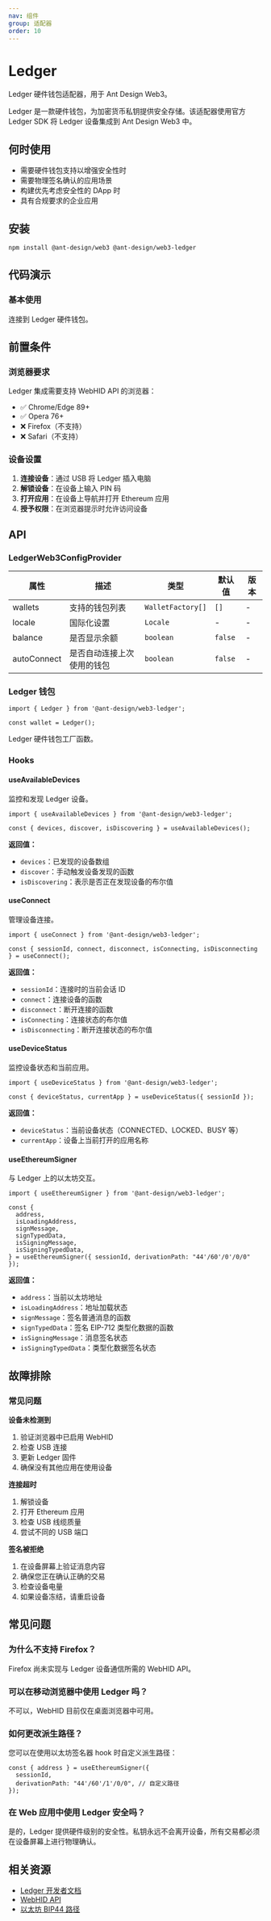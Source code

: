 ```yaml
---
nav: 组件
group: 适配器
order: 10
---
```


# Ledger

Ledger 硬件钱包适配器，用于 Ant Design Web3。

Ledger 是一款硬件钱包，为加密货币私钥提供安全存储。该适配器使用官方 Ledger SDK 将 Ledger 设备集成到 Ant Design Web3 中。

## 何时使用

- 需要硬件钱包支持以增强安全性时
- 需要物理签名确认的应用场景
- 构建优先考虑安全性的 DApp 时
- 具有合规要求的企业应用

## 安装

```bash
npm install @ant-design/web3 @ant-design/web3-ledger
```

## 代码演示

### 基本使用

连接到 Ledger 硬件钱包。

<code src="./basic.tsx"></code>

## 前置条件

### 浏览器要求

Ledger 集成需要支持 WebHID API 的浏览器：

- ✅ Chrome/Edge 89+
- ✅ Opera 76+
- ❌ Firefox（不支持）
- ❌ Safari（不支持）

### 设备设置

1. **连接设备**：通过 USB 将 Ledger 插入电脑
2. **解锁设备**：在设备上输入 PIN 码
3. **打开应用**：在设备上导航并打开 Ethereum 应用
4. **授予权限**：在浏览器提示时允许访问设备

## API

### LedgerWeb3ConfigProvider

| 属性        | 描述                       | 类型              | 默认值  | 版本 |
| ----------- | -------------------------- | ----------------- | ------- | ---- |
| wallets     | 支持的钱包列表             | `WalletFactory[]` | `[]`    | -    |
| locale      | 国际化设置                 | `Locale`          | -       | -    |
| balance     | 是否显示余额               | `boolean`         | `false` | -    |
| autoConnect | 是否自动连接上次使用的钱包 | `boolean`         | `false` | -    |

### Ledger 钱包

```tsx
import { Ledger } from '@ant-design/web3-ledger';

const wallet = Ledger();
```

Ledger 硬件钱包工厂函数。

### Hooks

#### useAvailableDevices

监控和发现 Ledger 设备。

```tsx
import { useAvailableDevices } from '@ant-design/web3-ledger';

const { devices, discover, isDiscovering } = useAvailableDevices();
```

**返回值：**

- `devices`：已发现的设备数组
- `discover`：手动触发设备发现的函数
- `isDiscovering`：表示是否正在发现设备的布尔值

#### useConnect

管理设备连接。

```tsx
import { useConnect } from '@ant-design/web3-ledger';

const { sessionId, connect, disconnect, isConnecting, isDisconnecting } = useConnect();
```

**返回值：**

- `sessionId`：连接时的当前会话 ID
- `connect`：连接设备的函数
- `disconnect`：断开连接的函数
- `isConnecting`：连接状态的布尔值
- `isDisconnecting`：断开连接状态的布尔值

#### useDeviceStatus

监控设备状态和当前应用。

```tsx
import { useDeviceStatus } from '@ant-design/web3-ledger';

const { deviceStatus, currentApp } = useDeviceStatus({ sessionId });
```

**返回值：**

- `deviceStatus`：当前设备状态（CONNECTED、LOCKED、BUSY 等）
- `currentApp`：设备上当前打开的应用名称

#### useEthereumSigner

与 Ledger 上的以太坊交互。

```tsx
import { useEthereumSigner } from '@ant-design/web3-ledger';

const {
  address,
  isLoadingAddress,
  signMessage,
  signTypedData,
  isSigningMessage,
  isSigningTypedData,
} = useEthereumSigner({ sessionId, derivationPath: "44'/60'/0'/0/0" });
```

**返回值：**

- `address`：当前以太坊地址
- `isLoadingAddress`：地址加载状态
- `signMessage`：签名普通消息的函数
- `signTypedData`：签名 EIP-712 类型化数据的函数
- `isSigningMessage`：消息签名状态
- `isSigningTypedData`：类型化数据签名状态

## 故障排除

### 常见问题

**设备未检测到**

1. 验证浏览器中已启用 WebHID
2. 检查 USB 连接
3. 更新 Ledger 固件
4. 确保没有其他应用在使用设备

**连接超时**

1. 解锁设备
2. 打开 Ethereum 应用
3. 检查 USB 线缆质量
4. 尝试不同的 USB 端口

**签名被拒绝**

1. 在设备屏幕上验证消息内容
2. 确保您正在确认正确的交易
3. 检查设备电量
4. 如果设备冻结，请重启设备

## 常见问题

### 为什么不支持 Firefox？

Firefox 尚未实现与 Ledger 设备通信所需的 WebHID API。

### 可以在移动浏览器中使用 Ledger 吗？

不可以，WebHID 目前仅在桌面浏览器中可用。

### 如何更改派生路径？

您可以在使用以太坊签名器 hook 时自定义派生路径：

```tsx
const { address } = useEthereumSigner({
  sessionId,
  derivationPath: "44'/60'/1'/0/0", // 自定义路径
});
```

### 在 Web 应用中使用 Ledger 安全吗？

是的，Ledger 提供硬件级别的安全性。私钥永远不会离开设备，所有交易都必须在设备屏幕上进行物理确认。

## 相关资源

- [Ledger 开发者文档](https://developers.ledger.com/)
- [WebHID API](https://developer.mozilla.org/zh-CN/docs/Web/API/WebHID_API)
- [以太坊 BIP44 路径](https://github.com/bitcoin/bips/blob/master/bip-0044.mediawiki)
